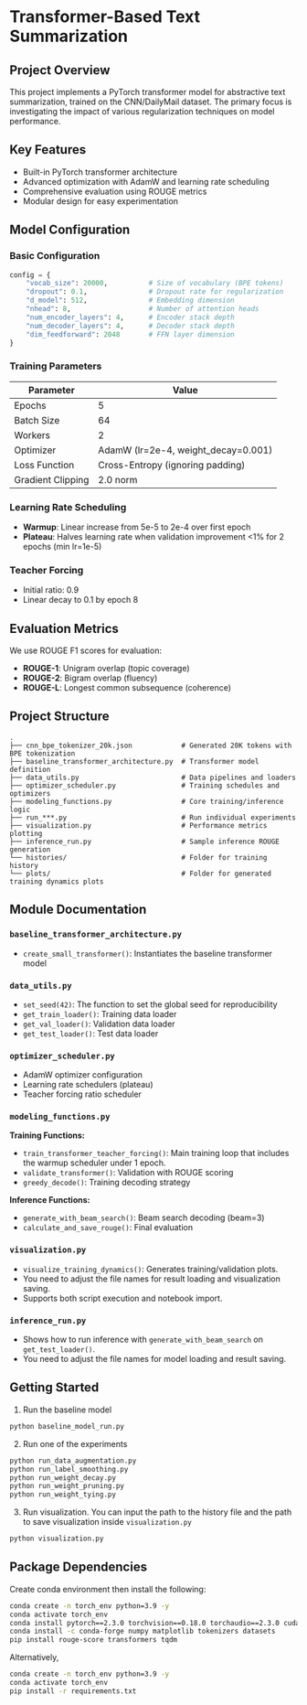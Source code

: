 # Transformer-Based Text Summarization

## Project Overview
This project implements a PyTorch transformer model for abstractive text summarization, trained on the CNN/DailyMail dataset. The primary focus is investigating the impact of various regularization techniques on model performance.

## Key Features
- Built-in PyTorch transformer architecture
- Advanced optimization with AdamW and learning rate scheduling
- Comprehensive evaluation using ROUGE metrics
- Modular design for easy experimentation

## Model Configuration
### Basic Configuration
```python
config = {
    "vocab_size": 20000,          # Size of vocabulary (BPE tokens)
    "dropout": 0.1,               # Dropout rate for regularization
    "d_model": 512,               # Embedding dimension
    "nhead": 8,                   # Number of attention heads
    "num_encoder_layers": 4,      # Encoder stack depth
    "num_decoder_layers": 4,      # Decoder stack depth  
    "dim_feedforward": 2048       # FFN layer dimension
}
```

### Training Parameters
| Parameter              | Value                                  |
|------------------------|----------------------------------------|
| Epochs                 | 5                                      |
| Batch Size             | 64                                     |
| Workers                | 2                                      |
| Optimizer              | AdamW (lr=2e-4, weight_decay=0.001)   |
| Loss Function          | Cross-Entropy (ignoring padding)       |
| Gradient Clipping      | 2.0 norm                              |

### Learning Rate Scheduling
- **Warmup**: Linear increase from 5e-5 to 2e-4 over first epoch
- **Plateau**: Halves learning rate when validation improvement <1% for 2 epochs (min lr=1e-5)

### Teacher Forcing
- Initial ratio: 0.9
- Linear decay to 0.1 by epoch 8

## Evaluation Metrics
We use ROUGE F1 scores for evaluation:
- **ROUGE-1**: Unigram overlap (topic coverage)
- **ROUGE-2**: Bigram overlap (fluency)
- **ROUGE-L**: Longest common subsequence (coherence)

## Project Structure
```text
.
├── cnn_bpe_tokenizer_20k.json            # Generated 20K tokens with BPE tokenization
├── baseline_transformer_architecture.py  # Transformer model definition
├── data_utils.py                         # Data pipelines and loaders
├── optimizer_scheduler.py                # Training schedules and optimizers
├── modeling_functions.py                 # Core training/inference logic
├── run_***.py                            # Run individual experiments
├── visualization.py                      # Performance metrics plotting
├── inference_run.py                      # Sample inference ROUGE generation
└── histories/                            # Folder for training history
└── plots/                                # Folder for generated training dynamics plots
```

## Module Documentation
### `baseline_transformer_architecture.py`
- `create_small_transformer()`: Instantiates the baseline transformer model

### `data_utils.py`
- `set_seed(42)`: The function to set the global seed for reproducibility
- `get_train_loader()`: Training data loader
- `get_val_loader()`: Validation data loader
- `get_test_loader()`: Test data loader

### `optimizer_scheduler.py`
- AdamW optimizer configuration
- Learning rate schedulers (plateau)
- Teacher forcing ratio scheduler

### `modeling_functions.py`
**Training Functions:**
- `train_transformer_teacher_forcing()`: Main training loop that includes the warmup scheduler under 1 epoch.
- `validate_transformer()`: Validation with ROUGE scoring
- `greedy_decode()`: Training decoding strategy

**Inference Functions:**
- `generate_with_beam_search()`: Beam search decoding (beam=3)
- `calculate_and_save_rouge()`: Final evaluation

### `visualization.py`
- `visualize_training_dynamics()`: Generates training/validation plots. 
- You need to adjust the file names for result loading and visualization saving.
- Supports both script execution and notebook import.

### `inference_run.py`
- Shows how to run inference with `generate_with_beam_search` on `get_test_loader()`.
- You need to adjust the file names for model loading and result saving.

## Getting Started
1. Run the baseline model
```bash
python baseline_model_run.py
```
2. Run one of the experiments
```bash
python run_data_augmentation.py
python run_label_smoothing.py
python run_weight_decay.py
python run_weight_pruning.py
python run_weight_tying.py
```
3. Run visualization. You can input the path to the history file and the path to save visualization inside `visualization.py`
```bash
python visualization.py
```

## Package Dependencies
Create conda environment then install the following:
```bash
conda create -n torch_env python=3.9 -y
conda activate torch_env
conda install pytorch==2.3.0 torchvision==0.18.0 torchaudio==2.3.0 cudatoolkit=12.1 -c pytorch -c nvidia
conda install -c conda-forge numpy matplotlib tokenizers datasets
pip install rouge-score transformers tqdm
```

Alternatively,
```bash
conda create -n torch_env python=3.9 -y
conda activate torch_env
pip install -r requirements.txt
```